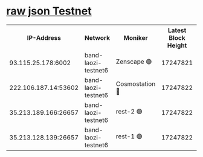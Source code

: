 
[raw json Testnet](https://rpc-check.bandt.stavr.tech/bandt/rpcbandt_result.json)
=

<table><tr><th>IP-Address</th><th>Network</th><th>Moniker</th><th>Latest Block Height</th><th>Earliest Block Height</th><th>Catching Up</th><th>Tx Index</th><th>Voting Power</th><th>Scan Time</th></tr><tr><td>93.115.25.178:6002</td><td>band-laozi-testnet6</td><td>Zenscape 🟢</td><td>17247821</td><td>12460001</td><td>False</td><td>on</td><td>0</td><td>2024-03-29T06:58:51.473996881UTC</td></tr><tr><td>222.106.187.14:53602</td><td>band-laozi-testnet6</td><td>Cosmostation 🔴</td><td>17247822</td><td>17145001</td><td>False</td><td>on</td><td>2203686</td><td>2024-03-29T06:58:52.870694198UTC</td></tr><tr><td>35.213.189.166:26657</td><td>band-laozi-testnet6</td><td>rest-2 🟢</td><td>17247822</td><td>17147822</td><td>False</td><td>on</td><td>0</td><td>2024-03-29T06:58:53.738441770UTC</td></tr><tr><td>35.213.128.139:26657</td><td>band-laozi-testnet6</td><td>rest-1 🟢</td><td>17247822</td><td>17147822</td><td>False</td><td>on</td><td>0</td><td>2024-03-29T06:58:54.644040067UTC</td></tr></table>
